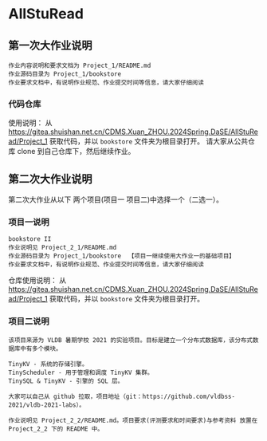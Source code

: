 # AllStuRead


## 第一次大作业说明
    作业内容说明和要求文档为 Project_1/README.md
    作业源码目录为 Project_1/bookstore
    作业要求文档中，有说明作业规范、作业提交时间等信息，请大家仔细阅读


### 代码仓库
使用说明：
    从 https://gitea.shuishan.net.cn/CDMS.Xuan_ZHOU.2024Spring.DaSE/AllStuRead/Project_1 获取代码，并以 `bookstore` 文件夹为根目录打开。
    请大家从公共仓库 clone 到自己仓库下，然后继续作业。




## 第二次大作业说明
第二次大作业从以下 两个项目(项目一 项目二)中选择一个（二选一）。


### 项目一说明
    bookstore II
    作业说明见 Project_2_1/README.md
    作业源码目录为 Project_1/bookstore  【项目一继续使用大作业一的基础项目】
    作业要求文档中，有说明作业规范、作业提交时间等信息，请大家仔细阅读

仓库使用说明：
    从 https://gitea.shuishan.net.cn/CDMS.Xuan_ZHOU.2024Spring.DaSE/AllStuRead/Project_1 获取代码，并以 `bookstore` 文件夹为根目录打开。



### 项目二说明
    该项目来源为 VLDB 暑期学校 2021 的实验项目。目标是建立一个分布式数据库，该分布式数据库中有多个模块。

    TinyKV - 系统的存储引擎。
    TinyScheduler - 用于管理和调度 TinyKV 集群。
    TinySQL & TinyKV - 引擎的 SQL 层。

    大家可以自己从 github 拉取，项目地址（git：https://github.com/vldbss-2021/vldb-2021-labs）。

    作业说明见 Project_2_2/README.md。项目要求(评测要求和时间要求)与参考资料 放置在 Project_2_2 下的 README 中。


